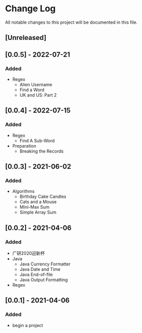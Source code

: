 # Change Log

All notable changes to this project will be documented in this file.

## [Unreleased]

## [0.0.5] - 2022-07-21

### Added

- Regex
    - Alien Username
    - Find a Word
    - UK and US: Part 2

## [0.0.4] - 2022-07-15

### Added

- Regex
    - Find A Sub-Word
- Preparation
    - Breaking the Records

## [0.0.3] - 2021-06-02

### Added

- Algorithms
    - Birthday Cake Candles
    - Cats and a Mouse
    - Mini-Max Sum
    - Simple Array Sum

## [0.0.2] - 2021-04-06

### Added

- 广研2020迎新杯
- Java
    - Java Currency Formatter
    - Java Date and Time
    - Java End-of-file
    - Java Output Formatting
- Regex

## [0.0.1] - 2021-04-06

### Added

- begin a project
